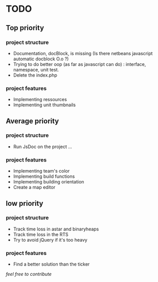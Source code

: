 # TODO

## Top priority 

### project structure 
- Documentation, docBlock, is missing (Is there netbeans javascript automatic docblock O.o ?)
- Trying to do better oop (as far as javascript can do) : interface, namespace, unit test.  
- Delete the index.php

### project features
- Implementing ressources
- Implementing unit thumbnails


## Average priority

### project structure
- Run JsDoc on the project ...

### project features
- Implementing team's color
- Implementing build functions
- Implementing building orientation
- Create a map editor 


## low priority

### project structure 
- Track time loss in astar and binaryheaps
- Track time loss in the RTS
- Try to avoid jQuery if it's too heavy

### project features
- Find a better solution than the ticker
  



_feel free to contribute_ 